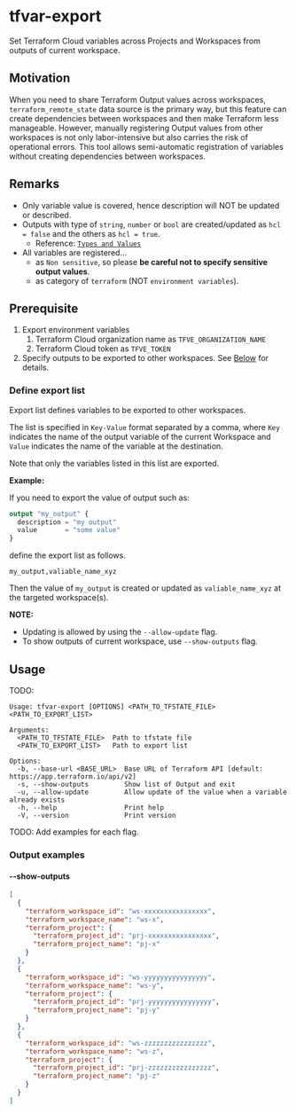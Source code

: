# tfvar-export

Set Terraform Cloud variables across Projects and Workspaces from outputs of
current workspace.

## Motivation

When you need to share Terraform Output values across workspaces,
`terraform_remote_state` data source is the primary way, but this feature can
create dependencies between workspaces and then make Terraform less manageable.
However, manually registering Output values from other workspaces is not only
labor-intensive but also carries the risk of operational errors. This tool
allows semi-automatic registration of variables without creating dependencies
between workspaces.

## Remarks

- Only variable value is covered, hence description will NOT be updated or
  described.
- Outputs with type of `string`, `number` or `bool` are created/updated as
  `hcl = false` and the others as `hcl = true`.
  - Reference:
    [`Types and Values`](https://developer.hashicorp.com/terraform/language/expressions/types)
- All variables are registered...
  - as `Non sensitive`, so please **be careful not to specify sensitive output
    values**.
  - as category of `terraform` (NOT `environment variables`).

## Prerequisite

1. Export environment variables
   1. Terraform Cloud organization name as `TFVE_ORGANIZATION_NAME`
   1. Terraform Cloud token as `TFVE_TOKEN`
1. Specify outputs to be exported to other workspaces. See
   [Below](#define-export-list) for details.

### Define export list

Export list defines variables to be exported to other workspaces.

The list is specified in `Key-Value` format separated by a comma, where `Key`
indicates the name of the output variable of the current Workspace and `Value`
indicates the name of the variable at the destination.

Note that only the variables listed in this list are exported.

**Example:**

If you need to export the value of output such as:

```terraform
output "my_output" {
  description = "my output"
  value       = "some value"
}
```

define the export list as follows.

```
my_output,valiable_name_xyz
```

Then the value of `my_output` is created or updated as `valiable_name_xyz` at
the targeted workspace(s).

**NOTE:**

- Updating is allowed by using the `--allow-update` flag.
- To show outputs of current workspace, use `--show-outputs` flag.

## Usage

TODO:

```
Usage: tfvar-export [OPTIONS] <PATH_TO_TFSTATE_FILE> <PATH_TO_EXPORT_LIST>

Arguments:
  <PATH_TO_TFSTATE_FILE>  Path to tfstate file
  <PATH_TO_EXPORT_LIST>   Path to export list

Options:
  -b, --base-url <BASE_URL>  Base URL of Terraform API [default: https://app.terraform.io/api/v2]
  -s, --show-outputs         Show list of Output and exit
  -u, --allow-update         Allow update of the value when a variable already exists
  -h, --help                 Print help
  -V, --version              Print version
```

TODO: Add examples for each flag.

### Output examples

#### --show-outputs

```json
[
  {
    "terraform_workspace_id": "ws-xxxxxxxxxxxxxxxx",
    "terraform_workspace_name": "ws-x",
    "terraform_project": {
      "terraform_project_id": "prj-xxxxxxxxxxxxxxxx",
      "terraform_project_name": "pj-x"
    }
  },
  {
    "terraform_workspace_id": "ws-yyyyyyyyyyyyyyyy",
    "terraform_workspace_name": "ws-y",
    "terraform_project": {
      "terraform_project_id": "prj-yyyyyyyyyyyyyyyy",
      "terraform_project_name": "pj-y"
    }
  },
  {
    "terraform_workspace_id": "ws-zzzzzzzzzzzzzzzz",
    "terraform_workspace_name": "ws-z",
    "terraform_project": {
      "terraform_project_id": "prj-zzzzzzzzzzzzzzzz",
      "terraform_project_name": "pj-z"
    }
  }
]
```
